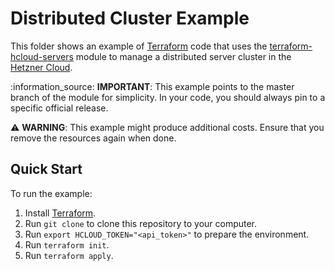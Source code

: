 # Distributed Cluster Example

This folder shows an example of [Terraform](https://www.terraform.io) code that uses the [terraform-hcloud-servers](https://github.com/peterpramb/terraform-hcloud-servers) module to manage a distributed server cluster in the [Hetzner Cloud](https://www.hetzner.com/cloud).

:information\_source: **IMPORTANT**: This example points to the master branch of the module for simplicity. In your code, you should always pin to a specific official release.

:warning: **WARNING**: This example might produce additional costs. Ensure that you remove the resources again when done.


## Quick Start

To run the example:

1. Install [Terraform](https://www.terraform.io).
2. Run `git clone` to clone this repository to your computer.
3. Run `export HCLOUD_TOKEN="<api_token>"` to prepare the environment.
4. Run `terraform init`.
5. Run `terraform apply`.
